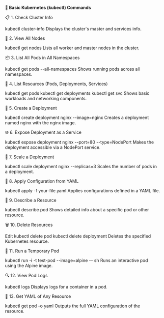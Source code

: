 **🧰 Basic Kubernetes (kubectl) Commands**

📋 1. Check Cluster Info


kubectl cluster-info
Displays the cluster's master and services info.

👥 2. View All Nodes

kubectl get nodes
Lists all worker and master nodes in the cluster.

📦 3. List All Pods in All Namespaces

kubectl get pods --all-namespaces
Shows running pods across all namespaces.

📁 4. List Resources (Pods, Deployments, Services)

kubectl get pods
kubectl get deployments
kubectl get svc
Shows basic workloads and networking components.

🚀 5. Create a Deployment

kubectl create deployment nginx --image=nginx
Creates a deployment named nginx with the nginx image.

🌐 6. Expose Deployment as a Service

kubectl expose deployment nginx --port=80 --type=NodePort
Makes the deployment accessible via a NodePort service.

🔄 7. Scale a Deployment

kubectl scale deployment nginx --replicas=3
Scales the number of pods in a deployment.

🔧 8. Apply Configuration from YAML

kubectl apply -f your-file.yaml
Applies configurations defined in a YAML file.

📜 9. Describe a Resource

kubectl describe pod <pod-name>
Shows detailed info about a specific pod or other resource.

🗑️ 10. Delete Resources

Edit
kubectl delete pod <pod-name>
kubectl delete deployment <deployment-name>
Deletes the specified Kubernetes resource.

🧪 11. Run a Temporary Pod

kubectl run -i -t test-pod --image=alpine -- sh
Runs an interactive pod using the Alpine image.

🔍 12. View Pod Logs

kubectl logs <pod-name>
Displays logs for a container in a pod.

📂 13. Get YAML of Any Resource

kubectl get pod <pod-name> -o yaml
Outputs the full YAML configuration of the resource.


